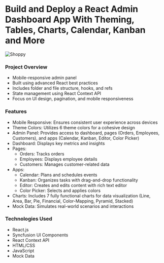 # Build and Deploy a React Admin Dashboard App With Theming, Tables, Charts, Calendar, Kanban and More
![Shoppy](https://i.ibb.co/W6g39w3/image.png)

### 
### 

### Project Overview
- Mobile-responsive admin panel
- Built using advanced React best practices
- Includes folder and file structure, hooks, and refs
- State management using React Context API
- Focus on UI design, pagination, and mobile responsiveness

### Features
- Mobile Responsive: Ensures consistent user experience across devices
- Theme Colors: Utilizes 6 theme colors for a cohesive design
- Admin Panel: Provides access to dashboard, pages (Orders, Employees, Customers), and apps (Calendar, Kanban, Editor, Color Picker)
- Dashboard: Displays key metrics and insights
- Pages:
  - Orders: Tracks orders
  - Employees: Displays employee details
  - Customers: Manages customer-related data
- Apps:
  - Calendar: Plans and schedules events
  - Kanban: Organizes tasks with drag-and-drop functionality
  - Editor: Creates and edits content with rich text editor
  - Color Picker: Selects and applies colors
- Charts: Includes 7 fully functional charts for data visualization (Line, Area, Bar, Pie, Financial, Color-Mapping, Pyramid, Stacked)
- Mock Data: Simulates real-world scenarios and interactions

### Technologies Used
- React.js
- Syncfusion UI Components
- React Context API
- HTML/CSS
- JavaScript
- Mock Data
